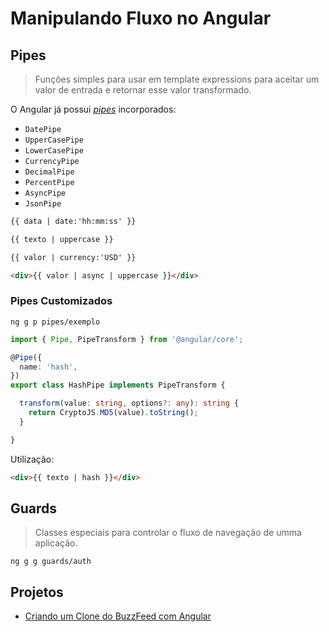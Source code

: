 # Manipulando Fluxo no Angular

## Pipes

> Funções simples para usar em template expressions para aceitar um valor de entrada e retornar esse valor transformado.

O Angular já possui _[pipes](https://angular.io/api/common#pipes)_ incorporados:

- `DatePipe`
- `UpperCasePipe`
- `LowerCasePipe`
- `CurrencyPipe`
- `DecimalPipe`
- `PercentPipe`
- `AsyncPipe`
- `JsonPipe`

```html
{{ data | date:'hh:mm:ss' }}
```

```html
{{ texto | uppercase }}
```

```html
{{ valor | currency:'USD' }}
```

```html
<div>{{ valor | async | uppercase }}</div>
```

### Pipes Customizados

`ng g p pipes/exemplo`

```typescript
import { Pipe, PipeTransform } from '@angular/core';

@Pipe({
  name: 'hash',
})
export class HashPipe implements PipeTransform {

  transform(value: string, options?: any): string {
    return CryptoJS.MD5(value).toString();
  }

}
```

Utilização:

```html
<div>{{ texto | hash }}</div>
```

## Guards

> Classes especiais para controlar o fluxo de navegação de umma aplicação.

`ng g g guards/auth`

## Projetos

- [Criando um Clone do BuzzFeed com Angular](https://github.com/Err0rGCeni/DIOProject_BuzzQuizzNG)
